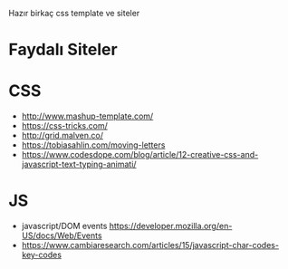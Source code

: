 
Hazır birkaç css template ve siteler
# Faydalı Siteler
# CSS
* http://www.mashup-template.com/ 
* https://css-tricks.com/ 
* http://grid.malven.co/ 
* https://tobiasahlin.com/moving-letters
* https://www.codesdope.com/blog/article/12-creative-css-and-javascript-text-typing-animati/
# JS
* javascript/DOM events https://developer.mozilla.org/en-US/docs/Web/Events
* https://www.cambiaresearch.com/articles/15/javascript-char-codes-key-codes
